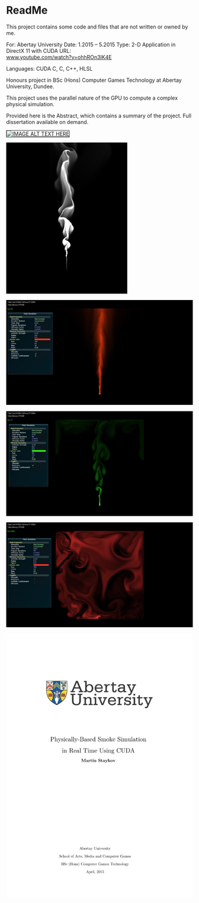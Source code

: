 # ReadMe
This project contains some code and files that are not written or owned by me.

For:
	Abertay University
Date:
	1.2015 – 5.2015
Type:
	2-D Application in DirectX 11 with CUDA
URL:	
www.youtube.com/watch?v=ohhROn3IK4E

Languages:
	CUDA C, C, C++, HLSL

Honours project in BSc (Hons) Computer Games Technology at Abertay University, Dundee.

This project uses the parallel nature of the GPU to compute a complex physical simulation.

Provided here is the Abstract, which contains a summary of the project. Full dissertation available on demand.

<a href="http://www.youtube.com/watch?feature=player_embedded&v=ohhROn3IK4E
" target="_blank"><img src="http://img.youtube.com/vi/ohhROn3IK4E/0.jpg" 
alt="IMAGE ALT TEXT HERE" width="480" height="360" border="1" /></a>

![alt text](https://github.com/mrstayk/CUDA2DFluid/blob/master/readmeimg1.jpg "White Smoke")

![alt text](https://github.com/mrstayk/CUDA2DFluid/blob/master/readmeimg2.jpg "Vorticity confinement turned on")

![alt text](https://github.com/mrstayk/CUDA2DFluid/blob/master/readmeimg3.jpg "A larger number of Poisson iterations produce a more detailed fluid but this comes at a performance cost")

![alt text](https://github.com/mrstayk/CUDA2DFluid/blob/master/readmeimg4.jpg "Smoke with no buoyant force acting on it. It effectively acts as if gravity is switched off.")

![alt text](https://github.com/mrstayk/CUDA2DFluid/blob/master/readmeimg5.jpg "Physically-Based Smoke Simulation in Real Time Using CUDA.")
